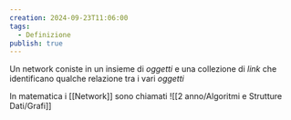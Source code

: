 ```yaml
---
creation: 2024-09-23T11:06:00
tags:
  - Definizione
publish: true
---
```

Un network coniste in un insieme di *oggetti* e una collezione di *link* che identificano qualche relazione tra i vari *oggetti*

In matematica i [[Network]] sono chiamati ![[2 anno/Algoritmi e Strutture Dati/Grafi]]
